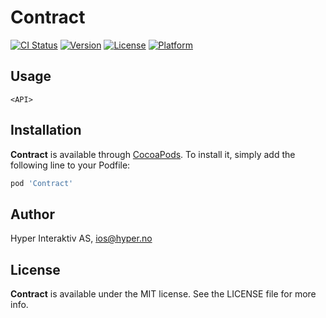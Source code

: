 # Contract

[![CI Status](http://img.shields.io/travis/hyperoslo/Contract.svg?style=flat)](https://travis-ci.org/hyperoslo/Contract)
[![Version](https://img.shields.io/cocoapods/v/Contract.svg?style=flat)](http://cocoadocs.org/docsets/Contract)
[![License](https://img.shields.io/cocoapods/l/Contract.svg?style=flat)](http://cocoadocs.org/docsets/Contract)
[![Platform](https://img.shields.io/cocoapods/p/Contract.svg?style=flat)](http://cocoadocs.org/docsets/Contract)

## Usage

```objc
<API>
```

## Installation

**Contract** is available through [CocoaPods](http://cocoapods.org). To install
it, simply add the following line to your Podfile:

```ruby
pod 'Contract'
```

## Author

Hyper Interaktiv AS, ios@hyper.no

## License

**Contract** is available under the MIT license. See the LICENSE file for more info.
